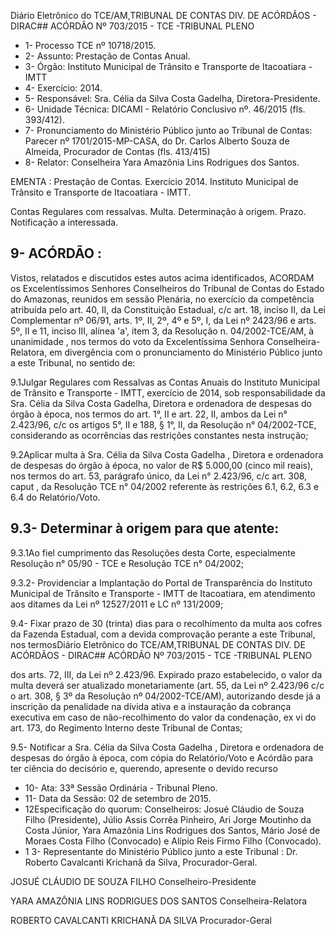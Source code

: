 Diário Eletrônico do TCE/AM,TRIBUNAL DE CONTAS DIV. DE ACÓRDÃOS - DIRAC## ACÓRDÃO Nº 703/2015 - TCE -TRIBUNAL PLENO

- 1- Processo TCE nº 10718/2015.
- 2- Assunto: Prestação de Contas Anual.
- 3- Órgão: Instituto Municipal de Trânsito e Transporte de Itacoatiara - IMTT
- 4- Exercício: 2014.
- 5- Responsável: Sra. Célia da Silva Costa Gadelha, Diretora-Presidente.
- 6- Unidade Técnica: DICAMI - Relatório Conclusivo nº. 46/2015 (fls. 393/412).
- 7-  Pronunciamento  do Ministério Público  junto  ao Tribunal  de Contas: Parecer  nº 1701/2015-MP-CASA, do Dr. Carlos Alberto Souza de Almeida, Procurador de Contas (fls. 413/415)
- 8- Relator: Conselheira Yara Amazônia Lins Rodrigues dos Santos.

EMENTA :  Prestação  de  Contas.  Exercício  2014. Instituto Municipal  de  Trânsito  e  Transporte  de Itacoatiara - IMTT.

Contas Regulares com ressalvas. Multa. Determinação à origem. Prazo. Notificação a interessada.

## 9- ACÓRDÃO :

Vistos, relatados e discutidos estes autos acima identificados, ACORDAM os Excelentíssimos Senhores Conselheiros do Tribunal de Contas do Estado do Amazonas, reunidos em sessão Plenária, no exercício da competência atribuída pelo  art.  40,  II, da Constituição Estadual, c/c art. 18, inciso II, da Lei Complementar nº 06/91,  arts. 1º, II, 2º, 4º e 5º, I, da Lei nº 2423/96 e arts. 5º, II e 11, inciso III, alínea 'a', item 3, da Resolução n. 04/2002-TCE/AM, à  unanimidade , nos  termos  do  voto  da  Excelentíssima  Senhora Conselheira-Relatora, em divergência com o pronunciamento do Ministério Público junto a este Tribunal, no sentido de:

9.1Julgar  Regulares  com  Ressalvas as Contas  Anuais  do  Instituto Municipal de Trânsito e Transporte  -  IMTT, exercício de 2014, sob responsabilidade da Sra. Célia da Silva Costa Gadelha, Diretora e ordenadora de despesas do órgão à época, nos termos do art. 1°, II e art. 22, II, ambos da Lei n° 2.423/96, c/c os artigos 5°, II e 188, § 1°, II, da  Resolução  n°  04/2002-TCE,  considerando  as  ocorrências  das  restrições constantes nesta instrução;

9.2Aplicar multa  à  Sra.  Célia  da  Silva  Costa  Gadelha , Diretora  e ordenadora de despesas do órgão à época, no valor de R$ 5.000,00 (cinco mil reais), nos termos do art. 53, parágrafo único, da Lei n° 2.423/96, c/c art. 308, caput ,  da Resolução TCE n° 04/2002 referente às restrições 6.1, 6.2, 6.3 e 6.4 do Relatório/Voto.

## 9.3- Determinar à origem para que atente:

9.3.1Ao fiel cumprimento das Resoluções desta Corte, especialmente Resolução n° 05/90 - TCE e Resolução TCE n° 04/2002;

9.3.2-  Providenciar a  Implantação  do  Portal de  Transparência  do Instituto  Municipal de Trânsito e Transporte  -  IMTT de  Itacoatiara, em atendimento aos ditames da Lei nº 12527/2011 e LC nº 131/2009;

9.4- Fixar prazo de 30 (trinta) dias para o recolhimento da multa aos cofres da Fazenda Estadual, com a devida comprovação perante  a este Tribunal, nos termosDiário Eletrônico do TCE/AM,TRIBUNAL DE CONTAS DIV. DE ACÓRDÃOS - DIRAC## ACÓRDÃO Nº 703/2015 - TCE -TRIBUNAL PLENO

dos arts. 72, III, da Lei nº 2.423/96. Expirado prazo estabelecido, o valor da multa deverá ser  atualizado  monetariamente  (art.  55,  da  Lei  nº  2.423/96  c/c  o  art.  308,  §  3º  da Resolução nº 04/2002-TCE/AM), autorizando desde já a inscrição da penalidade na dívida ativa e a  instauração da cobrança executiva em caso de não-recolhimento  do valor da condenação, ex vi do art. 173, do Regimento Interno deste Tribunal de Contas;

9.5- Notificar a Sra. Célia da Silva Costa Gadelha , Diretora e ordenadora de despesas do órgão à época, com cópia do Relatório/Voto e Acórdão para ter ciência do decisório e, querendo, apresente o devido recurso

- 10- Ata: 33ª Sessão Ordinária - Tribunal Pleno.
- 11- Data da Sessão: 02 de setembro de 2015.
- 12Especificação do quorum: Conselheiros: Josué Cláudio de Souza Filho (Presidente),  Júlio  Assis  Corrêa  Pinheiro,  Ari  Jorge  Moutinho  da  Costa  Júnior,  Yara Amazônia Lins Rodrigues dos Santos, Mário José de Moraes Costa Filho (Convocado) e Alípio Reis Firmo Filho (Convocado).
- 1 3- Representante do Ministério Público junto a este Tribunal : Dr. Roberto Cavalcanti Krichanã da Silva, Procurador-Geral.

JOSUÉ CLÁUDIO DE SOUZA FILHO Conselheiro-Presidente

YARA AMAZÔNIA LINS RODRIGUES DOS SANTOS Conselheira-Relatora

ROBERTO CAVALCANTI KRICHANÃ DA SILVA Procurador-Geral